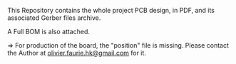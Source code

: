 This Repository contains the whole project PCB design, in PDF, and its associated Gerber files archive.

A Full BOM is also attached.

=> For production of the board, the "position" file is missing. Please contact the Author at olivier.faurie.hk@gmail.com for it.
